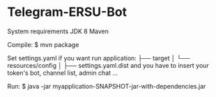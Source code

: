 # Telegram-ERSU-Bot


System requirements
  JDK 8
  Maven 
  
  
Compile:
  $ mvn package
  
Set settings.yaml if you want run application: 
├── target
│   └── resources/config
│       ├── settings.yaml.dist 
and you have to insert your token's bot, channel list, admin chat ...

Run:
  $ java -jar myapplication-SNAPSHOT-jar-with-dependencies.jar
